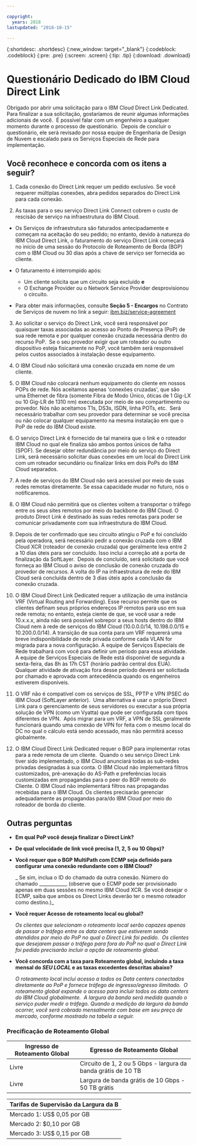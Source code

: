 ```yaml
---

copyright:
  years: 2018
lastupdated: "2018-10-15"

---
```


{:shortdesc: .shortdesc}
{:new_window: target="_blank"}
{:codeblock: .codeblock}
{:pre: .pre}
{:screen: .screen}
{:tip: .tip}
{:download: .download}

# Questionário Dedicado do IBM Cloud Direct Link

Obrigado por abrir uma solicitação para o IBM Cloud Direct Link Dedicated.  Para finalizar a sua solicitação, gostaríamos de reunir algumas informações adicionais de você.  É possível falar com um engenheiro a qualquer momento durante o processo de questionário.  Depois de concluir o questionário, ele será revisado por nossa
equipe de Engenharia de Design de Nuvem e escalado para os Serviços Especiais de Rede para implementação.

## Você reconhece e concorda com os itens a seguir?

1. Cada conexão do Direct Link requer um pedido exclusivo. Se você requerer múltiplas conexões, abra pedidos separados do Direct Link para cada conexão.

2. As taxas para o seu serviço Direct Link Connect cobrem o custo de rescisão de serviço na infraestrutura do IBM Cloud. 

 * Os Serviços de infraestrutura são faturados antecipadamente e começam na aceitação do seu pedido; no entanto, devido à natureza do IBM Cloud Direct Link, o faturamento do serviço Direct Link começará no início de uma sessão do Protocolo de Roteamento de Borda (BGP) com o IBM Cloud ou 30 dias após a chave de serviço ser fornecida ao cliente. 

 * O faturamento é interrompido após:
   * Um cliente solicita que um circuito seja excluído **e** 
   * O Exchange Provider ou o Network Service Provider desprovisionou o circuito.
  * Para obter mais informações, consulte **Seção 5 - Encargos** no Contrato de Serviços de nuvem no link a seguir: [ibm.biz/service-agreement](ibm.biz/service-agreement)

3. Ao solicitar o serviço do Direct Link, você será responsável por quaisquer taxas associadas ao acesso ao Ponto de Presença (PoP) de sua rede remota e por qualquer conexão cruzada necessária dentro do recurso PoP.  Se o seu provedor exigir que um roteador ou outro dispositivo esteja fisicamente no PoP, você também será responsável pelos custos associados à instalação desse equipamento. 

4. O IBM Cloud não solicitará uma conexão cruzada em nome de um cliente.

5. O IBM Cloud não colocará nenhum equipamento do cliente em nossos POPs de rede. Nós aceitamos apenas 'conexões cruzadas', que são uma Ethernet de fibra (somente Fibra de Modo Único, óticas de 1 Gig-LX ou 10 Gig-LR de 1310 nm) executada por meio de seu compartimento ou provedor. Nós não aceitamos T1s, DS3s, ISDN, linha POTs, etc.  Será necessário trabalhar com seu provedor para determinar se você precisa ou não colocar qualquer equipamento na mesma instalação em que o PoP de rede do IBM Cloud existe.

6. O serviço Direct Link é fornecido de tal maneira que o link e o roteador IBM Cloud no qual ele finaliza são ambos pontos únicos de falha (SPOF). Se desejar obter redundância por meio do serviço do Direct Link, será necessário solicitar duas conexões em um local do Direct Link com um roteador secundário ou finalizar links em dois PoPs do IBM Cloud separados.

7. A rede de serviços do IBM Cloud não será acessível por meio de suas redes remotas diretamente. Se essa capacidade mudar no futuro, nós o notificaremos.

8. O IBM Cloud não permitirá que os clientes voltem a transportar o tráfego entre os seus sites remotos por meio do backbone do IBM Cloud. O produto Direct Link é destinado às suas redes remotas para poder se comunicar privadamente com sua infraestrutura do IBM Cloud.

9. Depois de ter confirmado que seu circuito atingiu o PoP e foi concluído pela operadora, será necessário pedir a conexão cruzada com o IBM Cloud XCR (roteador de conexão cruzada) que geralmente leva entre 2 a 10 dias úteis para ser concluído. Isso inclui a correção até a porta de finalização da SoftLayer.  Depois de concluído, será solicitado que você forneça ao IBM Cloud o aviso de conclusão de conexão cruzada do provedor de recursos. A volta do IP na infraestrutura de rede do IBM Cloud será concluída dentro de 3 dias úteis após a conclusão da conexão cruzada.

10. O IBM Cloud Direct Link Dedicated requer a utilização de uma instância VRF (Virtual Routing and Forwarding). Esse recurso permite que os clientes definam seus próprios endereços IP remotos para uso em
sua rede remota; no entanto, esteja ciente de que, se você usar a rede 10.x.x.x, ainda não será possível
sobrepor a seus hosts dentro do IBM Cloud nem à rede de serviços do IBM Cloud (10.0.0.0/14, 10.198.0.0/15
e 10.200.0.0/14). A transição de sua conta para um VRF requererá uma breve indisponibilidade de rede privada conforme cada VLAN for migrada para a nova configuração. A equipe de Serviços Especiais de Rede trabalhará com você para definir um período para
essa atividade. A equipe de Serviços Especiais de Rede está disponível de segunda a sexta-feira, das 8h às 17h CST (horário padrão central dos EUA). Qualquer atividade de ativação fora desse período deverá ser solicitada
por chamado e aprovada com antecedência quando os engenheiros estiverem disponíveis.

11. O VRF não é compatível com os serviços de SSL, PPTP e VPN IPSEC do IBM Cloud (SoftLayer anterior).  Uma alternativa é usar o próprio Direct Link para o gerenciamento de seus servidores ou executar a sua própria solução de VPN (como um Vyatta) que pode ser configurada com tipos diferentes de VPN.  Após migrar para um VRF, a VPN de SSL geralmente funcionará quando uma conexão de VPN for feita com o mesmo local do DC no qual o cálculo está sendo acessado, mas não permitirá acesso globalmente.

12. O IBM Cloud Direct Link Dedicated requer o BGP para implementar rotas para a rede remota de um cliente.  Quando o seu serviço Direct Link tiver sido implementado, o IBM Cloud anunciará todas as sub-redes privadas designadas à sua conta. O IBM Cloud não implementará filtros customizados, pré-anexação do AS-Path e preferências locais customizadas em propagandas para o peer do BGP remoto do Cliente. O IBM Cloud não implementará filtros nas propagandas recebidas para o IBM Cloud. Os clientes precisarão gerenciar adequadamente as propagandas para/do IBM Cloud por meio do roteador de borda do cliente. 

## Outras perguntas

* **Em qual PoP você deseja finalizar o Direct Link?**

* **De qual velocidade de link você precisa (1, 2, 5 ou 10 Gbps)?**

* **Você requer que o BGP MultiPath com ECMP seja definido para configurar uma conexão redundante com o IBM Cloud?**  

    _ Se sim, inclua o ID do chamado da outra conexão. Número do chamado ____________ (observe que o ECMP pode ser provisionado apenas em duas sessões no mesmo IBM Cloud XCR.  Se você desejar o ECMP, saiba que ambos os Direct Links deverão ter o mesmo roteador como destino.)_

* **Você requer Acesso de roteamento local ou global?**

    _Os clientes que selecionam o roteamento local serão capazes apenas de passar o tráfego entre os data centers que estiverem sendo atendidos por meio do PoP no qual o Direct Link foi pedido.  Os clientes que desejarem passar o tráfego para fora do PoP no qual o Direct Link foi pedido precisarão incluir a opção de roteamento global._

* **Você concorda com a taxa para Roteamento global, incluindo a taxa mensal do _SEU LOCAL_ e as taxas excedentes descritas abaixo?**

    _O roteamento local inclui acesso a todos os Data centers conectados diretamente ao PoP e fornece tráfego de ingresso/egresso ilimitado.  O roteamento global expande o acesso para incluir todos os data centers do IBM Cloud globalmente.  A largura da banda será medida quando o serviço puder medir o tráfego. Quando a medição da largura da banda ocorrer, você será cobrado mensalmente com base em seu preço de mercado, conforme mostrado na tabela a seguir._


### Precificação de Roteamento Global

| Ingresso de Roteamento Global | Egresso de Roteamento Global |
|---|---|
| Livre | Circuito de 1, 2 ou 5 Gbps - largura da banda grátis de 10 TB |
| Livre | Largura de banda grátis de 10 Gbps - 50 TB grátis |


| Tarifas de Supervisão da Largura da B |
|---|
| Mercado 1: US$ 0,05 por GB |
| Mercado 2: $0,10 por GB |
| Mercado 3: US$ 0,15 por GB |
